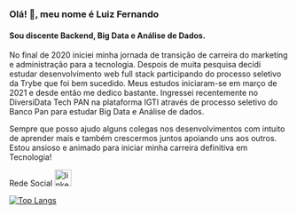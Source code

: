 ### Olá! 👋, meu nome é Luiz Fernando
#### Sou discente Backend, Big Data e Análise de Dados.


No final de 2020 iniciei minha jornada de transição de carreira do marketing e administração para a tecnologia.
Despois de muita pesquisa decidi estudar desenvolvimento web full stack participando do processo seletivo da Trybe que foi bem sucedido. Meus estudos iniciaram-se em março de 2021 e desde então me dedico bastante. Ingressei recentemente no DiversiData Tech PAN na plataforma IGTI através de processo seletivo do Banco Pan para estudar Big Data e Análise de dados.

Sempre que posso ajudo alguns colegas nos desenvolvimentos com intuito de aprender mais e também crescermos juntos apoiando uns aos outros.
Estou ansioso e animado para iniciar minha carreira definitiva em Tecnologia!


Rede Social
[<img src='https://cdn.icon-icons.com/icons2/99/PNG/512/linkedin_socialnetwork_17441.png' alt='linkedin' height='30'>](https://www.linkedin.com/in/nandorodrigues/)

[![Top Langs](https://github-readme-stats.vercel.app/api/top-langs/?username=nandovbr)](https://github.com/anuraghazra/github-readme-stats)
